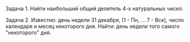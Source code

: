 Задача 1.
Найти наибольший общий делитель 4-х натуральных чисел.

Задача 2.
Известно: день недели 31 декабря, (1 - Пн, ... 7 - Вск), число календаря и месяц некоторого дня.
Найти: день недели того самого "некоторого" дня.
